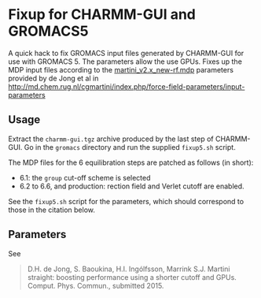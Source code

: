 Fixup for CHARMM-GUI and GROMACS5
==============================

A quick hack to fix GROMACS input files generated by CHARMM-GUI for
use with GROMACS 5. The parameters allow the use GPUs. Fixes up the
MDP input files according to the
[martini_v2.x_new-rf.mdp](http://md.chem.rug.nl/cgmartini/images/parameters/exampleMDP/martini_v2.x_new-rf.mdp)
parameters provided by de Jong et al in
http://md.chem.rug.nl/cgmartini/index.php/force-field-parameters/input-parameters


Usage
-----

Extract the `charmm-gui.tgz` archive produced by the last step of
CHARMM-GUI. Go in the `gromacs` directory and run the supplied
`fixup5.sh` script.

The MDP files for the 6 equilibration steps are patched as follows (in
short):

* 6.1: the `group` cut-off scheme is selected
* 6.2 to 6.6, and production: rection field and Verlet cutoff are enabled.

See the `fixup5.sh` script for the parameters, which should correspond to
those in the citation below.


Parameters
----------

See

> D.H. de Jong, S. Baoukina, H.I. Ingólfsson, Marrink S.J. Martini
> straight: boosting performance using a shorter cutoff and
> GPUs. Comput. Phys. Commun., submitted 2015.


